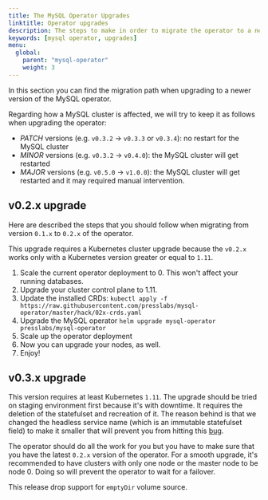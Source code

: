 ```yaml
---
title: The MySQL Operator Upgrades
linktitle: Operator upgrades
description: The steps to make in order to migrate the operator to a newer version of the MySQL operator.
keywords: [mysql operator, upgrades]
menu:
  global:
    parent: "mysql-operator"
    weight: 3
---
```


In this section you can find the migration path when upgrading to a newer version of the MySQL operator.


Regarding how a MySQL cluster is affected, we will try to keep it as follows when upgrading the
operator:
 * *PATCH* versions (e.g. `v0.3.2` -> `v0.3.3` or `v0.3.4`): no restart for the MySQL cluster
 * *MINOR* versions (e.g. `v0.3.2` -> `v0.4.0`): the MySQL cluster will get restarted
 * *MAJOR* versions (e.g. `v0.5.0` -> `v1.0.0`): the MySQL cluster will get restarted and it may
   required manual intervention.


## v0.2.x upgrade

Here are described the steps that you should follow when migrating from version `0.1.x` to `0.2.x` of the operator.

This upgrade requires a Kubernetes cluster upgrade because the `v0.2.x` works only with a Kubernetes version greater or equal to `1.11`.

1. Scale the current operator deployment to 0. This won't affect your running databases.
2. Upgrade your cluster control plane to 1.11.
3. Update the installed CRDs: `kubectl apply -f
   https://raw.githubusercontent.com/presslabs/mysql-operator/master/hack/02x-crds.yaml`
4. Upgrade the MySQL operator `helm upgrade mysql-operator presslabs/mysql-operator`
5. Scale up the operator deployment
6. Now you can upgrade your nodes, as well.
7. Enjoy!

## v0.3.x upgrade

This version requires at least Kubernetes `1.11`. The upgrade should be tried on staging environment
first because it's with downtime. It requires the deletion of the statefulset and recreation of it.
The reason behind is that we changed the headless service name (which is an immutable statefulset
field) to make it smaller that will prevent you from hitting this
[bug](https://github.com/presslabs/mysql-operator/issues/170).

The operator should do all the work for you but you have to make sure that you have the latest
`0.2.x` version of the operator. For a smooth upgrade, it's recommended to have clusters with only
one node or the master node to be node 0. Doing so will prevent the operator to wait for a failover.

This release drop support for `emptyDir` volume source.

